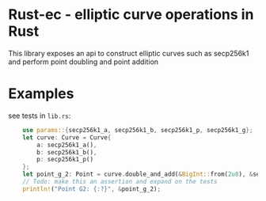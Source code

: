 # Rust-ec - elliptic curve operations in Rust

This library exposes an api to construct elliptic curves such as secp256k1 and perform point doubling and point addition

# Examples

see tests in `lib.rs`:

```rust
    use params::{secp256k1_a, secp256k1_b, secp256k1_p, secp256k1_g};
    let curve: Curve = Curve{
        a: secp256k1_a(),
        b: secp256k1_b(),
        p: secp256k1_p()
    };
    let point_g_2: Point = curve.double_and_add(&BigInt::from(2u8), &secp256k1_g());
    // Todo: make this an assertion and expand on the tests
    println!("Point G2: {:?}", &point_g_2);
```